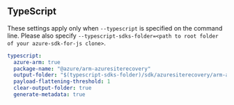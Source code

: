 ## TypeScript

These settings apply only when `--typescript` is specified on the command line.
Please also specify `--typescript-sdks-folder=<path to root folder of your azure-sdk-for-js clone>`.

``` yaml $(typescript)
typescript:
  azure-arm: true
  package-name: "@azure/arm-azuresiterecovery"
  output-folder: "$(typescript-sdks-folder)/sdk/azuresiterecovery/arm-azuresiterecovery"
  payload-flattening-threshold: 1
  clear-output-folder: true
  generate-metadata: true
```
